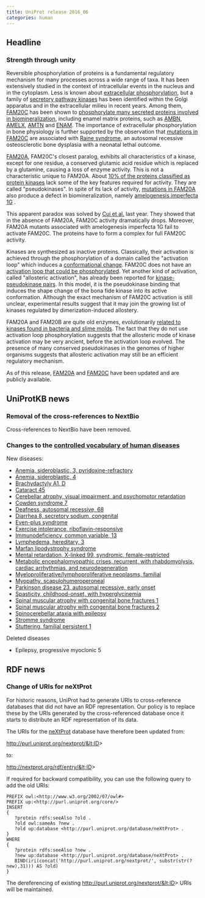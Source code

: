 ```yaml
---
title: UniProt release 2016_06
categories: human
---
```


## Headline

### Strength through unity

Reversible phosphorylation of proteins is a fundamental regulatory mechanism for many processes across a wide range of taxa. It has been extensively studied in the context of intracellular events in the nucleus and in the cytoplasm. Less is known about [extracellular phosphorylation](https://www.ncbi.nlm.nih.gov/pubmed/18702456,19824718,19941383,20659418,21299198), but a family of [secretory pathway kinases](https://www.ncbi.nlm.nih.gov/pubmed/18635802,22582013,25171405) has been identified within the Golgi apparatus and in the extracellular milieu in recent years. Among them, [FAM20C](http://www.uniprot.org/uniprot/?query=gene:FAM20C+AND+reviewed:yes) has been shown to [phosphorylate many secreted proteins involved in biomineralization](https://www.ncbi.nlm.nih.gov/pubmed/22582013,25789606), including enamel matrix proteins, such as [AMBN](http://www.uniprot.org/uniprot/?query=gene:AMBN+AND+reviewed:yes), [AMELX](http://www.uniprot.org/uniprot/?query=gene:AMELX+AND+reviewed:yes), [AMTN](http://www.uniprot.org/uniprot/?query=gene:AMTN+AND+reviewed:yes) and [ENAM](http://www.uniprot.org/uniprot/?query=gene:ENAM+AND+reviewed:yes). The importance of extracellular phosphorylation in bone physiology is further supported by the observation that [mutations in FAM20C](http://www.uniprot.org/uniprot/Q8IXL6#pathology%5Fand%5Fbiotech) are associated with [Raine syndrome](http://www.uniprot.org/diseases/DI-02244), an autosomal recessive osteosclerotic bone dysplasia with a neonatal lethal outcome.

[FAM20A](http://www.uniprot.org/uniprot/?query=gene:FAM20A+AND+reviewed:yes), FAM20C's closest paralog, exhibits all characteristics of a kinase, except for one residue, a conserved glutamic acid residue which is replaced by a glutamine, causing a loss of enzyme activity. This is not a characteristic unique to FAM20A. About [10% of the proteins classified as protein kinases](https://www.ncbi.nlm.nih.gov/pubmed/24567368) lack some of the key features required for activity. They are called "pseudokinases". In spite of its lack of activity, [mutations in FAM20A](http://www.uniprot.org/uniprot/Q96MK3#pathology%5Fand%5Fbiotech) also produce a defect in biomineralization, namely [amelogenesis imperfecta 1G](http://www.uniprot.org/diseases/DI-04208) .

This apparent paradox was solved by [Cui et al.](https://www.ncbi.nlm.nih.gov/pubmed/25789606) last year. They showed that in the absence of FAM20A, FAM20C activity dramatically drops. Moreover, FAM20A mutants associated with amelogenesis imperfecta 1G fail to activate FAM20C. The proteins have to form a complex for full FAM20C activity.

Kinases are synthesized as inactive proteins. Classically, their activation is achieved through the phosphorylation of a domain called the "activation loop" which induces a [conformational change](https://www.ncbi.nlm.nih.gov/pubmed/18787129). FAM20C does not have an [activation loop that could be phosphorylated](https://www.ncbi.nlm.nih.gov/pubmed/25946107). Yet another kind of activation, called "allosteric activation", has already been reported for [kinase-pseudokinase pairs](https://www.ncbi.nlm.nih.gov/pubmed/23993095,19892943,19513107,16777603). In this model, it is the pseudokinase binding that induces the shape change of the bona fide kinase into its active conformation. Although the exact mechanism of FAM20C activation is still unclear, experimental results suggest that it may join the growing list of kinases regulated by dimerization-induced allostery.

FAM20A and FAM20B are quite old enzymes, evolutionarily [related to kinases found in bacteria and slime molds](https://www.ncbi.nlm.nih.gov/pubmed/25946107). The fact that they do not use activation loop phosphorylation suggests that the allosteric mode of kinase activation may be very ancient, before the activation loop evolved. The presence of many conserved pseudokinases in the genomes of higher organisms suggests that allosteric activation may still be an efficient regulatory mechanism.

As of this release, [FAM20A](http://www.uniprot.org/uniprot/?query=gene:FAM20A+AND+reviewed:yes) and [FAM20C](http://www.uniprot.org/uniprot/?query=gene:FAM20C+AND+reviewed:yes) have been updated and are publicly available.

## UniProtKB news

### Removal of the cross-references to NextBio

Cross-references to NextBio have been removed.

### Changes to the [controlled vocabulary of human diseases](http://www.uniprot.org/docs/humdisease)

New diseases:

-   [Anemia, sideroblastic, 3, pyridoxine-refractory](http://www.uniprot.org/diseases/DI-04678)
-   [Anemia, sideroblastic, 4](http://www.uniprot.org/diseases/DI-04677)
-   [Brachydactyly A1, D](http://www.uniprot.org/diseases/DI-04670)
-   [Cataract 45](http://www.uniprot.org/diseases/DI-04671)
-   [Cerebellar atrophy, visual impairment, and psychomotor retardation](http://www.uniprot.org/diseases/DI-04673)
-   [Cowden syndrome 7](http://www.uniprot.org/diseases/DI-04679)
-   [Deafness, autosomal recessive, 68](http://www.uniprot.org/diseases/DI-04685)
-   [Diarrhea 8, secretory sodium, congenital](http://www.uniprot.org/diseases/DI-04683)
-   [Even-plus syndrome](http://www.uniprot.org/diseases/DI-04676)
-   [Exercise intolerance, riboflavin-responsive](http://www.uniprot.org/diseases/DI-04667)
-   [Immunodeficiency, common variable, 13](http://www.uniprot.org/diseases/DI-04688)
-   [Lymphedema, hereditary, 3](http://www.uniprot.org/diseases/DI-04669)
-   [Marfan lipodystrophy syndrome](http://www.uniprot.org/diseases/DI-04689)
-   [Mental retardation, X-linked 99, syndromic, female-restricted](http://www.uniprot.org/diseases/DI-04666)
-   [Metabolic encephalomyopathic crises, recurrent, with rhabdomyolysis, cardiac arrhythmias, and neurodegeneration](http://www.uniprot.org/diseases/DI-04674)
-   [Myeloproliferative/lymphoproliferative neoplasms, familial](http://www.uniprot.org/diseases/DI-04687)
-   [Myopathy, scapulohumeroperoneal](http://www.uniprot.org/diseases/DI-04672)
-   [Parkinson disease 23, autosomal recessive, early onset](http://www.uniprot.org/diseases/DI-04668)
-   [Spasticity, childhood-onset, with hyperglycinemia](http://www.uniprot.org/diseases/DI-04680)
-   [Spinal muscular atrophy with congenital bone fractures 1](http://www.uniprot.org/diseases/DI-04681)
-   [Spinal muscular atrophy with congenital bone fractures 2](http://www.uniprot.org/diseases/DI-04682)
-   [Spinocerebellar ataxia with epilepsy](http://www.uniprot.org/diseases/DI-04684)
-   [Stromme syndrome](http://www.uniprot.org/diseases/DI-04686)
-   [Stuttering, familial persistent 1](http://www.uniprot.org/diseases/DI-04675)

Deleted diseases

-   Epilepsy, progressive myoclonic 5

## RDF news

### Change of URIs for neXtProt

For historic reasons, UniProt had to generate URIs to cross-reference databases that did not have an RDF representation. Our policy is to replace these by the URIs generated by the cross-referenced database once it starts to distribute an RDF representation of its data.

The URIs for the [neXtProt](http://www.nextprot.org/) database have therefore been updated from:

http://purl.uniprot.org/nextprot/&lt;ID&gt;

to:

http://nextprot.org/rdf/entry/&lt;ID&gt;

If required for backward compatibility, you can use the following query to add the old URIs:

    PREFIX owl:<http://www.w3.org/2002/07/owl#>
    PREFIX up:<http://purl.uniprot.org/core/>
    INSERT
    {
       ?protein rdfs:seeAlso ?old .
       ?old owl:sameAs ?new .
       ?old up:database <http://purl.uniprot.org/database/neXtProt> .
    }
    WHERE
    {
       ?protein rdfs:seeAlso ?new .
       ?new up:database <http://purl.uniprot.org/database/neXtProt> .
       BIND(iri(concat('http://purl.uniprot.org/nextprot/', substr(str(?new),31))) AS ?old)
    }

The dereferencing of existing http://purl.uniprot.org/nextprot/&lt;ID&gt; URIs will be maintained.
